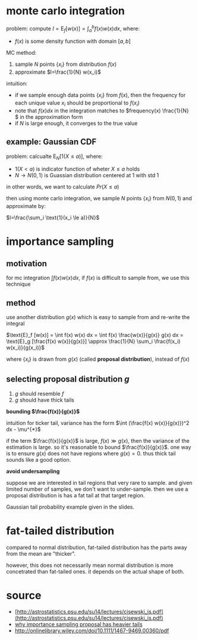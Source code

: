 # monte carlo integration

problem: compute $`I=\text{E}_f [w(x)] = \int_a^b f(x)w(x) dx`$, where:

- $`f(x)`$ is some density function with domain $`[a, b]`$

MC method:

1. sample $`N`$ points $`\{x_i\}`$ from distribution $`f(x)`$
2. approximate $`I=\frac{1}{N} w(x_i)`$

intuition: 

- if we sample enough data points $`\{x_i\}`$ from $`f(x)`$, then the frequency for each unique value $`x_i`$ should be proportional to $`f(x_i)`$
- note that $`f(x) dx`$ in the integration matches to $`frequency(x) \frac{1}{N} `$ in the approximation form
- if $`N`$ is large enough, it converges to the true value

## example: Gaussian CDF

problem: calcualte $`\text{E}_N [\text{1}(X \le a)]`$, where:

- $`\text{1}(X<a)`$ is indicator function of wheter $`X \le a`$ holds
- $`N \rightarrow N(0, 1)`$ is Guassian distribution centered at 1 with std $`1`$

in other words, we want to calculate $`Pr(X \le a)`$

then using monte carlo integration, we sample $`N`$ points $`\{x_i\}`$ from $`N(0, 1)`$ and approximate by:

$`I=\frac{\sum_i \text{1}(x_i \le a)}{N}`$

# importance sampling

## motivation

for mc integration $`\int f(x) w(x) dx`$, if $`f(x)`$ is difficult to sample from, we use this technique

## method

use another distribution $`g(x)`$ which is easy to sample from and re-write the integral

$`\text{E}_f [w(x)] = \int f(x) w(x) dx = \int f(x) \frac{w(x)}{g(x)} g(x) dx = \text{E}_g [\frac{f(x) w(x)}{g(x)}] \approx \frac{1}{N} \sum_i \frac{f(x_i) w(x_i)}{g(x_i)}`$

where $`\{x_i\}`$ is drawn from $`g(x)`$ (called **proposal distribution**), instead of $`f(x)`$

## selecting proposal distribution $`g`$

1. $`g`$ should resemble $`f`$
2. $`g`$ should have thick tails 

**bounding $`\frac{f(x)}{g(x)}`$**

intuition for ticker tail, variance has the form $`\int (\frac{f(x) w(x)}{g(x)})^2 dx - \mu^{*}`$

if the term $`\frac{f(x)}{g(x)}`$ is large, $`f(x) \gg g(x)`$, then the variance of the estimation is large. 
so it's reasonable to bound $`\frac{f(x)}{g(x)}`$. 
one way is to ensure $`g(x)`$ does not have regions where $`g(x)=0`$. 
thus thick tail sounds like a good option. 

**avoid undersampling**

suppose we are interested in tail regions that very rare to sample. 
and given limited number of samples, we don't want to under-sample. 
then we use a proposal distribution is has a fat tail at that target region. 

Gaussian tail probability example given in the slides. 

# fat-tailed distribution

compared to normal distribution, fat-tailed distribution has the parts away from the mean are "thicker". 

however, this does not necessarily mean normal distribution is more concetrated than fat-tailed ones. 
it depends on the actual shape of both. 

# source

- [http://astrostatistics.psu.edu/su14/lectures/cisewski_is.pdf](http://astrostatistics.psu.edu/su14/lectures/cisewski_is.pdf)
- [why importance sampling proposal has heavier tails](https://stats.stackexchange.com/questions/76798/in-importance-sampling-why-should-the-importance-density-have-heavier-tails)
- http://onlinelibrary.wiley.com/doi/10.1111/1467-9469.00360/pdf